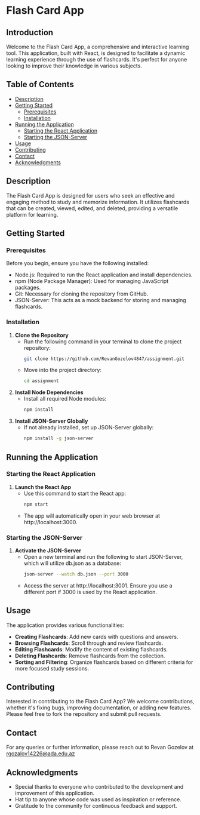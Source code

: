 # Flash Card App

## Introduction
Welcome to the Flash Card App, a comprehensive and interactive learning tool. This application, built with React, is designed to facilitate a dynamic learning experience through the use of flashcards. It's perfect for anyone looking to improve their knowledge in various subjects.

## Table of Contents
- [Description](#description)
- [Getting Started](#getting-started)
  - [Prerequisites](#prerequisites)
  - [Installation](#installation)
- [Running the Application](#running-the-application)
  - [Starting the React Application](#starting-the-react-application)
  - [Starting the JSON-Server](#starting-the-json-server)
- [Usage](#usage)
- [Contributing](#contributing)
- [Contact](#contact)
- [Acknowledgments](#acknowledgments)

## Description
The Flash Card App is designed for users who seek an effective and engaging method to study and memorize information. It utilizes flashcards that can be created, viewed, edited, and deleted, providing a versatile platform for learning.

## Getting Started

### Prerequisites
Before you begin, ensure you have the following installed:
- Node.js: Required to run the React application and install dependencies.
- npm (Node Package Manager): Used for managing JavaScript packages.
- Git: Necessary for cloning the repository from GitHub.
- JSON-Server: This acts as a mock backend for storing and managing flashcards.

### Installation
1. **Clone the Repository**
   - Run the following command in your terminal to clone the project repository:
     ```bash
     git clone https://github.com/RevanGozelov4847/assignment.git 
     ```
   - Move into the project directory:
     ```bash
     cd assignment 
     ```
2. **Install Node Dependencies**
   - Install all required Node modules:
     ```bash
     npm install 
     ```
3. **Install JSON-Server Globally**
   - If not already installed, set up JSON-Server globally:
     ```bash
     npm install -g json-server 
     ```

## Running the Application

### Starting the React Application
1. **Launch the React App**
   - Use this command to start the React app:
     ```bash
     npm start 
     ```
   - The app will automatically open in your web browser at http://localhost:3000.

### Starting the JSON-Server
1. **Activate the JSON-Server**
   - Open a new terminal and run the following to start JSON-Server, which will utilize db.json as a database:
     ```bash
     json-server --watch db.json --port 3000
     ```
   - Access the server at http://localhost:3001. Ensure you use a different port if 3000 is used by the React application.

## Usage
The application provides various functionalities:
- **Creating Flashcards**: Add new cards with questions and answers.
- **Browsing Flashcards**: Scroll through and review flashcards.
- **Editing Flashcards**: Modify the content of existing flashcards.
- **Deleting Flashcards**: Remove flashcards from the collection.
- **Sorting and Filtering**: Organize flashcards based on different criteria for more focused study sessions.

## Contributing
Interested in contributing to the Flash Card App? We welcome contributions, whether it's fixing bugs, improving documentation, or adding new features. Please feel free to fork the repository and submit pull requests.

## Contact
For any queries or further information, please reach out to Revan Gozelov at rgozalov14226@ada.edu.az

## Acknowledgments
- Special thanks to everyone who contributed to the development and improvement of this application.
- Hat tip to anyone whose code was used as inspiration or reference.
- Gratitude to the community for continuous feedback and support.
